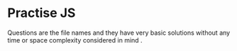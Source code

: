 # Practise JS
Questions are the file names and they have very basic solutions without any time or space complexity considered in mind .
